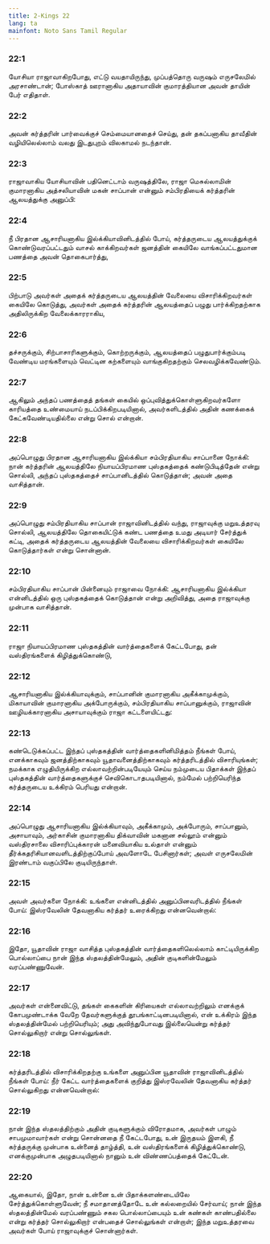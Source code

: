 ```yaml
---
title: 2-Kings 22
lang: ta
mainfont: Noto Sans Tamil Regular
---
```


###  22:1

யோசியா ராஜாவாகிறபோது, எட்டு வயதாயிருந்து, முப்பத்தொரு வருஷம் எருசலேமில் அரசாண்டான்; போஸ்காத் ஊரானாகிய அதாயாவின் குமாரத்தியான அவன் தாயின் பேர் எதிதாள்.

###  22:2

அவன் கர்த்தரின் பார்வைக்குச் செம்மையானதைச் செய்து, தன் தகப்பனாகிய தாவீதின் வழியிலெல்லாம் வலது இடதுபுறம் விலகாமல் நடந்தான்.

###  22:3

ராஜாவாகிய யோசியாவின் பதினெட்டாம் வருஷத்திலே, ராஜா மெசுல்லாமின் குமாரனாகிய அத்சலியாவின் மகன் சாப்பான் என்னும் சம்பிரதியைக் கர்த்தரின் ஆலயத்துக்கு அனுப்பி:

###  22:4

நீ பிரதான ஆசாரியனாகிய இல்க்கியாவினிடத்தில் போய், கர்த்தருடைய ஆலயத்துக்குக் கொண்டுவரப்பட்டதும் வாசல் காக்கிறவர்கள் ஜனத்தின் கையிலே வாங்கப்பட்டதுமான பணத்தை அவன் தொகைபார்த்து,

###  22:5

பிற்பாடு அவர்கள் அதைக் கர்த்தருடைய ஆலயத்தின் வேலையை விசாரிக்கிறவர்கள் கையிலே கொடுத்து, அவர்கள் அதைக் கர்த்தரின் ஆலயத்தைப் பழுது பார்க்கிறதற்காக அதிலிருக்கிற வேலைக்காரராகிய,

###  22:6

தச்சருக்கும், சிற்பாசாரிகளுக்கும், கொற்றருக்கும், ஆலயத்தைப் பழுதுபார்க்கும்படி வேண்டிய மரங்களையும் வெட்டின கற்களையும் வாங்குகிறதற்கும் செலவழிக்கவேண்டும்.

###  22:7

ஆகிலும் அந்தப் பணத்தைத் தங்கள் கையில் ஒப்புவித்துக்கொள்ளுகிறவர்களோ காரியத்தை உண்மையாய் நடப்பிக்கிறபடியினால், அவர்களிடத்தில் அதின் கணக்கைக் கேட்கவேண்டியதில்லை என்று சொல் என்றான்.

###  22:8

அப்பொழுது பிரதான ஆசாரியனாகிய இல்க்கியா சம்பிரதியாகிய சாப்பானை நோக்கி: நான் கர்த்தரின் ஆலயத்திலே நியாயப்பிரமாண புஸ்தகத்தைக் கண்டுபிடித்தேன் என்று சொல்லி, அந்தப் புஸ்தகத்தைச் சாப்பானிடத்தில் கொடுத்தான்; அவன் அதை வாசித்தான்.

###  22:9

அப்பொழுது சம்பிரதியாகிய சாப்பான் ராஜாவினிடத்தில் வந்து, ராஜாவுக்கு மறுஉத்தரவு சொல்லி, ஆலயத்திலே தொகையிட்டுக் கண்ட பணத்தை உமது அடியார் சேர்த்துக் கட்டி, அதைக் கர்த்தருடைய ஆலயத்தின் வேலையை விசாரிக்கிறவர்கள் கையிலே கொடுத்தார்கள் என்று சொன்னான்.

###  22:10

சம்பிரதியாகிய சாப்பான் பின்னையும் ராஜாவை நோக்கி: ஆசாரியனாகிய இல்க்கியா என்னிடத்தில் ஒரு புஸ்தகத்தைக் கொடுத்தான் என்று அறிவித்து, அதை ராஜாவுக்கு முன்பாக வாசித்தான்.

###  22:11

ராஜா நியாயப்பிரமாண புஸ்தகத்தின் வார்த்தைகளைக் கேட்டபோது, தன் வஸ்திரங்களைக் கிழித்துக்கொண்டு,

###  22:12

ஆசாரியனாகிய இல்க்கியாவுக்கும், சாப்பானின் குமாரனாகிய அகீக்காமுக்கும், மிகாயாவின் குமாரனாகிய அக்போருக்கும், சம்பிரதியாகிய சாப்பானுக்கும், ராஜாவின் ஊழியக்காரனாகிய அசாயாவுக்கும் ராஜா கட்டளையிட்டது:

###  22:13

கண்டெடுக்கப்பட்ட இந்தப் புஸ்தகத்தின் வார்த்தைகளினிமித்தம் நீங்கள் போய், எனக்காகவும் ஜனத்திற்காகவும் யூதாவனைத்திற்காகவும் கர்த்தரிடத்தில் விசாரியுங்கள்; நமக்காக எழுதியிருக்கிற எல்லாவற்றின்படியேயும் செய்ய நம்முடைய பிதாக்கள் இந்தப் புஸ்தகத்தின் வார்த்தைகளுக்குச் செவிகொடாதபடியினால், நம்மேல் பற்றியெரிந்த கர்த்தருடைய உக்கிரம் பெரியது என்றான்.

###  22:14

அப்பொழுது ஆசாரியனாகிய இல்க்கியாவும், அகீக்காமும், அக்போரும், சாப்பானும், அசாயாவும், அர்காசின் குமாரனாகிய திக்வாவின் மகனான சல்லூம் என்னும் வஸ்திரசாலை விசாரிப்புக்காரன் மனைவியாகிய உல்தாள் என்னும் தீர்க்கதரிசியானவளிடத்திற்குப்போய் அவளோடே பேசினார்கள்; அவள் எருசலேமின் இரண்டாம் வகுப்பிலே குடியிருந்தாள்.

###  22:15

அவள் அவர்களை நோக்கி: உங்களை என்னிடத்தில் அனுப்பினவரிடத்தில் நீங்கள் போய்: இஸ்ரவேலின் தேவனாகிய கர்த்தர் உரைக்கிறது என்னவென்றால்:

###  22:16

இதோ, யூதாவின் ராஜா வாசித்த புஸ்தகத்தின் வார்த்தைகளிலெல்லாம் காட்டியிருக்கிற பொல்லாப்பை நான் இந்த ஸ்தலத்தின்மேலும், அதின் குடிகளின்மேலும் வரப்பண்ணுவேன்.

###  22:17

அவர்கள் என்னைவிட்டு, தங்கள் கைகளின் கிரியைகள் எல்லாவற்றிலும் எனக்குக் கோபமுண்டாக்க வேறே தேவர்களுக்குத் தூபங்காட்டினபடியினால், என் உக்கிரம் இந்த ஸ்தலத்தின்மேல் பற்றியெரியும்; அது அவிந்துபோவது இல்லையென்று கர்த்தர் சொல்லுகிறார் என்று சொல்லுங்கள்.

###  22:18

கர்த்தரிடத்தில் விசாரிக்கிறதற்கு உங்களை அனுப்பின யூதாவின் ராஜாவினிடத்தில் நீங்கள் போய்: நீர் கேட்ட வார்த்தைகளைக் குறித்து இஸ்ரவேலின் தேவனாகிய கர்த்தர் சொல்லுகிறது என்னவென்றால்:

###  22:19

நான் இந்த ஸ்தலத்திற்கும் அதின் குடிகளுக்கும் விரோதமாக, அவர்கள் பாழும் சாபமுமாவார்கள் என்று சொன்னதை நீ கேட்டபோது, உன் இருதயம் இளகி, நீ கர்த்தருக்கு முன்பாக உன்னைத் தாழ்த்தி, உன் வஸ்திரங்களைக் கிழித்துக்கொண்டு, எனக்குமுன்பாக அழுதபடியினால் நானும் உன் விண்ணப்பத்தைக் கேட்டேன்.

###  22:20

ஆகையால், இதோ, நான் உன்னை உன் பிதாக்களண்டையிலே சேர்த்துக்கொள்ளுவேன்; நீ சமாதானத்தோடே உன் கல்லறையில் சேர்வாய்; நான் இந்த ஸ்தலத்தின்மேல் வரப்பண்ணும் சகல பொல்லாப்பையும் உன் கண்கள் காண்பதில்லை என்று கர்த்தர் சொல்லுகிறார் என்பதைச் சொல்லுங்கள் என்றாள்; இந்த மறுஉத்தரவை அவர்கள் போய் ராஜாவுக்குச் சொன்னார்கள்.

